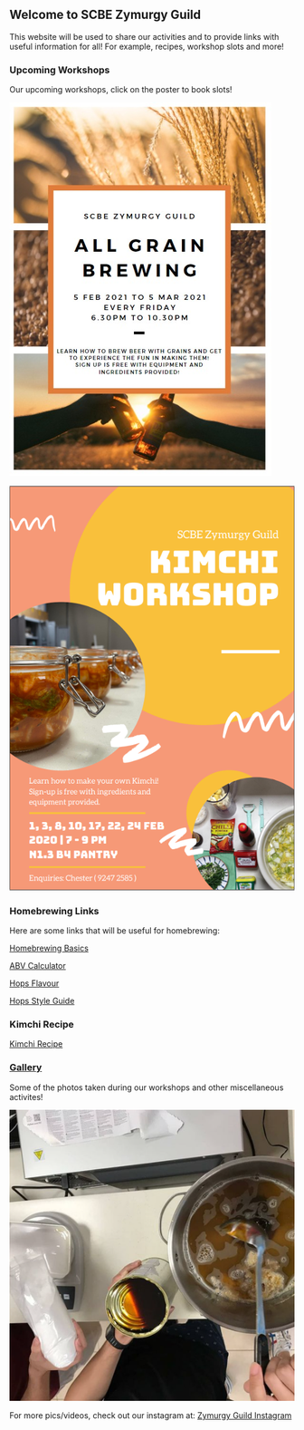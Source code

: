 ## Welcome to SCBE Zymurgy Guild

This website will be used to share our activities and to provide links with useful information for all! For example, recipes, workshop slots and more!

### Upcoming Workshops

Our upcoming workshops, click on the poster to book slots!

[![GrainPoster](Pictures/Poster2.jpg)](https://docs.google.com/forms/u/3/d/1Pq_KYxDHdj88AYLXk0EiNHAEVeR8UhyBzzLXCcG5EeE/edit?usp=drive_web)

[![KimchiPoster](Pictures/Poster1.png)](https://docs.google.com/forms/d/1ehEDhXZ_MCmW4Hj1SbC6YjwJzDdk3ACql4FHFOljRyg/edit)

### Homebrewing Links

Here are some links that will be useful for homebrewing:

[Homebrewing Basics](http://www.howtobrew.com/)

[ABV Calculator](https://www.vinolab.hr/calculator/gravity-density-sugar-conversions-en19)

[Hops Flavour](https://byo.com/resource/hops/)

[Hops Style Guide](http://www.hopslist.com/style-guide/)


### Kimchi Recipe

[Kimchi Recipe](https://www.koreanbapsang.com/baechu-kimchi-napa-cabbage-kimchi/)

### [Gallery](./Gallery.html)

Some of the photos taken during our workshops and other miscellaneous activites!

[![Pic1](pic1.png)](https://zymurgyguild.github.io/Gallery.html)

For more pics/videos, check out our instagram at: [Zymurgy Guild Instagram](https://www.instagram.com/scbe_zymurgyguild/)

